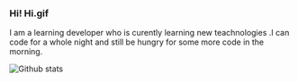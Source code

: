 ### Hi! Hi.gif

I am a learning developer who is curently learning new teachnologies .I can code for a whole night and still be hungry for some more code in the morning.



![Github stats](https://github-readme-stats.vercel.app/api?username=Vishesht27)

